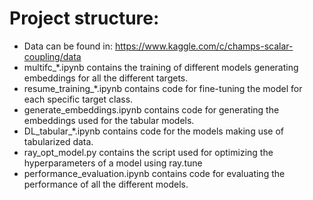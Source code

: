 # Project structure:

- Data can be found in: https://www.kaggle.com/c/champs-scalar-coupling/data
- multifc_*.ipynb contains the training of different models generating embeddings for all the different targets.
- resume_training_*.ipynb contains code for fine-tuning the model for each specific target class.
- generate_embeddings.ipynb contains code for generating the embeddings used for the tabular models.
- DL_tabular_*.ipynb contains code for the models making use of tabularized data.
- ray_opt_model.py contains the script used for optimizing the hyperparameters of a model using ray.tune
- performance_evaluation.ipynb contains code for evaluating the performance of all the different models.
